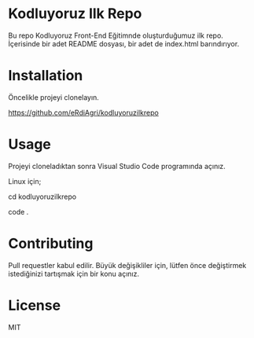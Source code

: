 # Kodluyoruz Ilk Repo

Bu repo Kodluyoruz Front-End Eğitimnde oluşturduğumuz ilk repo. İçerisinde bir adet README dosyası, bir adet de index.html barındırıyor.

# Installation

Öncelikle projeyi clonelayın.

https://github.com/eRdiAgri/kodluyoruzilkrepo

# Usage

Projeyi cloneladıktan sonra Visual Studio Code programında açınız.

Linux için;

cd kodluyoruzilkrepo

code .

# Contributing

Pull requestler kabul edilir. Büyük değişikliler için, lütfen önce değiştirmek istediğinizi tartışmak için bir konu açınız.

# License

MIT

